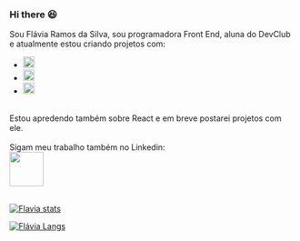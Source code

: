 ### Hi there :satisfied:

Sou Flávia Ramos da Silva, sou programadora Front End, aluna do DevClub e atualmente estou criando projetos com:
<br>
- <img src="https://img.shields.io/badge/HTML5-E34F26?style=for-the-badge&logo=html5&logoColor=white" alt="html-logo" height="20px">
- <img src="https://img.shields.io/badge/CSS3-1572B6?style=for-the-badge&logo=css3&logoColor=white" alt="css-logo" height="20px">
- <img src="https://img.shields.io/badge/JavaScript-323330?style=for-the-badge&logo=javascript&logoColor=F7DF1E" alt="logo-JS" height="20px">
<br>
Estou apredendo também sobre React e em breve postarei projetos com ele.
<br>
<br>
Sigam meu trabalho também no Linkedin: <br>
 <a href="https://www.linkedin.com/in/fl%C3%A1via-ramos-da-silva/"> <img src="https://cdn.jsdelivr.net/gh/devicons/devicon/icons/linkedin/linkedin-original-wordmark.svg" height="60px"/></a>
<br>
<br>

[![Flavia stats](https://github-readme-stats.vercel.app/api?username=FlaviaRamosdaSilva)](https://github.com/anuraghazra/github-readme-stats)

[![Flávia Langs](https://github-readme-stats.vercel.app/api/top-langs/?username=FlaviaRamosdaSilva)](https://github.com/anuraghazra/github-readme-stats)
